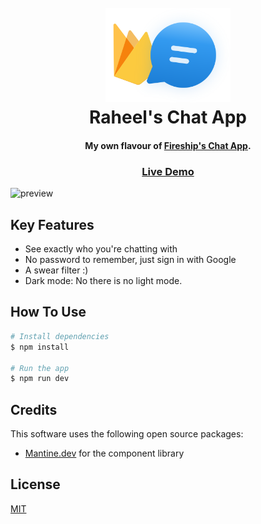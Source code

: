 <h1 align="center">
  <br>
  <img src="./public/hero-chat.svg" alt="Raheel's Chat App" width="200">
  <br>
  Raheel's Chat App
  <br>
</h1>

<h4 align="center">My own flavour of <a href="https://github.com/fireship-io/react-firebase-chat" target="_blank">Fireship's Chat App</a>.</h4>

<h3 align="center">
  <a href="https://firebase-react-chat-app.vercel.app/login" target="_blank">Live Demo</a>
</h3>

![preview](https://user-images.githubusercontent.com/60077374/163726088-1e029409-3777-4609-9973-7656d2b10273.gif)

## Key Features

- See exactly who you're chatting with
- No password to remember, just sign in with Google
- A swear filter :)
- Dark mode: No there is no light mode.

## How To Use

```bash
# Install dependencies
$ npm install

# Run the app
$ npm run dev
```

## Credits

This software uses the following open source packages:

- [Mantine.dev](http://mantine.dev) for the component library

## License

[MIT](./LICENSE)
